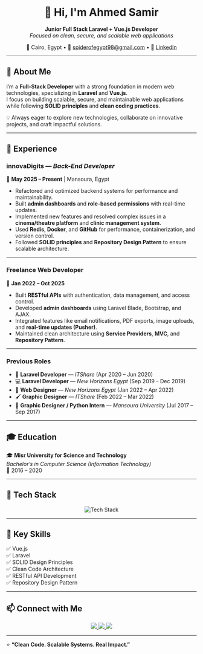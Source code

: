 <!-- Profile README.md -->

<h1 align="center">👋 Hi, I'm Ahmed Samir</h1>

<p align="center">
  <b>Junior Full Stack Laravel + Vue.js Developer</b> <br>
  <i>Focused on clean, secure, and scalable web applications</i>
</p>

<p align="center">
  📍 Cairo, Egypt • 
  📧 <a href="mailto:spiderofegypt98@gmail.com">spiderofegypt98@gmail.com</a> • 
  🔗 <a href="https://www.linkedin.com/in/ahmedsamir12" target="_blank">LinkedIn</a>
</p>

---

## 🧠 About Me

I’m a **Full-Stack Developer** with a strong foundation in modern web technologies, specializing in **Laravel** and **Vue.js**.  
I focus on building scalable, secure, and maintainable web applications while following **SOLID principles** and **clean coding practices**.

💡 Always eager to explore new technologies, collaborate on innovative projects, and craft impactful solutions.

---

## 💼 Experience

### **innovaDigits** — *Back-End Developer*  
📆 **May 2025 – Present** | Mansoura, Egypt  

- Refactored and optimized backend systems for performance and maintainability.  
- Built **admin dashboards** and **role-based permissions** with real-time updates.  
- Implemented new features and resolved complex issues in a **cinema/theatre platform** and **clinic management system**.  
- Used **Redis**, **Docker**, and **GitHub** for performance, containerization, and version control.  
- Followed **SOLID principles** and **Repository Design Pattern** to ensure scalable architecture.  

---

### **Freelance Web Developer**  
📆 **Jan 2022 – Oct 2025**  

- Built **RESTful APIs** with authentication, data management, and access control.  
- Developed **admin dashboards** using Laravel Blade, Bootstrap, and AJAX.  
- Integrated features like email notifications, PDF exports, image uploads, and **real-time updates (Pusher)**.  
- Maintained clean architecture using **Service Providers**, **MVC**, and **Repository Pattern**.  

---

### **Previous Roles**

- 🧩 **Laravel Developer** — *ITShare* (Apr 2020 – Jun 2020)  
- 💻 **Laravel Developer** — *New Horizons Egypt* (Sep 2019 – Dec 2019)  
- 🎨 **Web Designer** — *New Horizons Egypt* (Jan 2022 – Apr 2022)  
- 🖌️ **Graphic Designer** — *ITShare* (Feb 2022 – Mar 2022)  
- 🏫 **Graphic Designer / Python Intern** — *Mansoura University* (Jul 2017 – Sep 2017)  

---

## 🎓 Education

🎓 **Misr University for Science and Technology**  
_Bachelor’s in Computer Science (Information Technology)_  
📆 2016 – 2020  

---

## 🧰 Tech Stack

<p align="center">
  <img src="https://skillicons.dev/icons?i=php,laravel,vue,js,html,css,bootstrap,git,github,docker,redis" alt="Tech Stack" />
</p>

---

## 🧩 Key Skills

✅ Vue.js  
✅ Laravel  
✅ SOLID Design Principles  
✅ Clean Code Architecture  
✅ RESTful API Development  
✅ Repository Design Pattern  

---

## 📫 Connect with Me

<p align="center">
  <a href="mailto:spiderofegypt98@gmail.com">
    <img src="https://img.shields.io/badge/Email-%23EA4335.svg?&style=for-the-badge&logo=gmail&logoColor=white" />
  </a>
  <a href="https://www.linkedin.com/in/ahmedsamir12" target="_blank">
    <img src="https://img.shields.io/badge/LinkedIn-%230077B5.svg?&style=for-the-badge&logo=linkedin&logoColor=white" />
  </a>
  <a href="https://github.com/spiderofegypt" target="_blank">
    <img src="https://img.shields.io/badge/GitHub-%2312100E.svg?&style=for-the-badge&logo=github&logoColor=white" />
  </a>
</p>

---

⭐️ **“Clean Code. Scalable Systems. Real Impact.”**  
